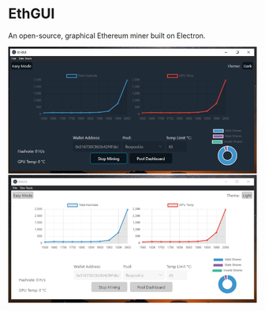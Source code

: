 # EthGUI
An open-source, graphical Ethereum miner built on Electron.

<img src="img/ss-dark.png">
<img src="img/ss-light.png">